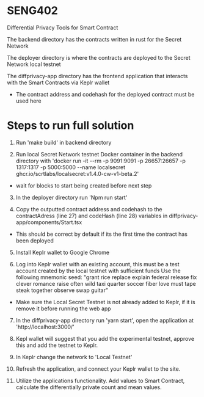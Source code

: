 # SENG402
Differential Privacy Tools for Smart Contract

The backend directory has the contracts written in rust for the Secret Network

The deployer directory is where the contracts are deployed to the Secret Network local testnet

The diffprivacy-app directory has the frontend application that interacts with the Smart Contracts via Keplr wallet
- The contract address and codehash for the deployed contract must be used here

# Steps to run full solution

1. Run 'make build' in backend directory

2. Run local Secret Network testnet Docker container in the backend directory 
with 'docker run -it --rm -p 9091:9091 -p 26657:26657 -p 1317:1317 -p 5000:5000 --name localsecret ghcr.io/scrtlabs/localsecret:v1.4.0-cw-v1-beta.2'
- wait for blocks to start being created before next step
 
3. In the deployer directory run 'Npm run start'

4. Copy the outputted contract address and codehash to the contractAdress (line 27) and codeHash (line 28) variables in diffprivacy-app/components/Start.tsx
- This should be correct by default if its the first time the contract has been deployed

5. Install Keplr wallet to Google Chrome

6. Log into Keplr wallet with an existing account, this must be a test account created by the local testnet with sufficient funds
Use the following mnemonic seed: "grant rice replace explain federal release fix clever romance raise often wild taxi quarter soccer fiber love must tape steak together observe swap guitar"
- Make sure the Local Secret Testnet is not already added to Keplr, if it is remove it before running the web app

7. In the diffprivacy-app directory run 'yarn start', open the application at 'http://localhost:3000/'

8. Kepl wallet will suggest that you add the experimental testnet, approve this and add the testnet to Keplr.

9. In Keplr change the network to 'Local Testnet'

10. Refresh the application, and connect your Keplr wallet to the site. 

11. Utilize the applications functionality. Add values to Smart Contract, calculate the differentially private count and mean values.
